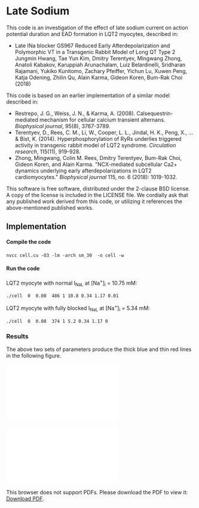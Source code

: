 # Late Sodium 

This code is an investigation of the effect of late sodium current on action potential duration and EAD formation in LQT2 myocytes, described in:

* Late INa blocker GS967 Reduced Early Afterdepolarization and Polymorphic VT in a Transgenic Rabbit Model of Long QT Type 2 Jungmin Hwang, Tae Yun Kim, Dmitry Terentyev, Mingwang Zhong, Anatoli Kabakov, Karuppiah Arunachalam, Luiz Belardinelli, Sridharan Rajamani, Yukiko Kunitomo, Zachary Pfeiffer, Yichun Lu, Xuwen Peng, Katja Odening, Zhilin Qu, Alain Karma, Gideon Koren, Bum-Rak Choi (2018)

This code is based on an earlier implementation of a similar model described in:

* Restrepo, J. G., Weiss, J. N., & Karma, A. (2008). Calsequestrin-mediated mechanism for cellular calcium transient alternans. *Biophysical journal*, 95(8), 3767-3789.
* Terentyev, D., Rees, C. M., Li, W., Cooper, L. L., Jindal, H. K., Peng, X., ... & Bist, K. (2014). Hyperphosphorylation of RyRs underlies triggered activity in transgenic rabbit model of LQT2 syndrome. *Circulation research*, 115(11), 919-928.
* Zhong, Mingwang, Colin M. Rees, Dmitry Terentyev, Bum-Rak Choi, Gideon Koren, and Alain Karma. "NCX-mediated subcellular Ca2+ dynamics underlying early afterdepolarizations in LQT2 cardiomyocytes." *Biophysical journal* 115, no. 6 (2018): 1019-1032.

This software is free software, distributed under the 2-clause BSD license. A copy of the license is included in the LICENSE file.
We cordially ask that any published work derived from this code, or utilizing it references the above-mentioned published works.

## Implementation
#### Compile the code
```
nvcc cell.cu -O3 -lm -arch sm_30  -o cell -w
```

#### Run the code

LQT2 myocyte with normal I<sub>NaL</sub> at [Na<sup>+</sup>]<sub>i</sub> = 10.75 mM:
```
./cell  0  0.08  486 1 10.8 0.34 1.17 0.01
```

LQT2 myocyte with fully blocked I<sub>NaL</sub> at [Na<sup>+</sup>]<sub>i</sub> = 5.34 mM:
```
./cell  0  0.08  374 1 5.2 0.34 1.17 0
```

### Results
The above two sets of parameters produce the thick blue and thin red lines in the following figure.

![Alt text](Figure6.pdf)

<object data="Figure6.pdf" type="application/pdf" width="700px" height="700px">
    <embed src="Figure6.pdf">
        <p>This browser does not support PDFs. Please download the PDF to view it: <a href="Figure6.pdf">Download PDF</a>.</p>
    </embed>
</object>
